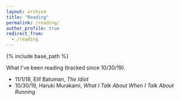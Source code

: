 ```yaml
---
layout: archive
title: "Reading"
permalink: /reading/
author_profile: true
redirect_from:
  - /reading
---
```


{% include base_path %}


What I've been reading (tracked since 10/30/19).


- 11/1/19, Elif Batuman, *The Idiot*
- 10/30/19, Haruki Murakami, *What I Talk About When I Talk About Running*
